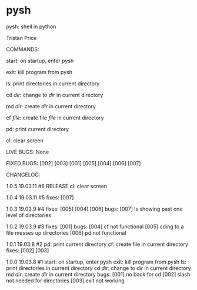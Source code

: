 # pysh

pysh: shell in python

Tristan Price

COMMANDS:

start: on startup, enter pysh

exit: kill program from pysh

ls: print directories in current directory

cd _dir_: change to _dir_ in current directory

md _dir_: create _dir_ in current directory

cf _file_: create file _file_ in current directory

pd: print current directory

cl: clear screen

LIVE BUGS:
None

FIXED BUGS:
[002] [003] [001] [005] [004] [006] [007]

CHANGELOG:

1.0.5 19.03.11 #6 RELEASE
    cl: clear screen
    
1.0.4 19.03.11 #5
    fixes: [007]
    
1.0.3 19.03.9 #4
    fixes: [005] [004] [006]
    bugs:
        [007] ls showing past one level of directories
        
1.0.2 19.03.9 #3
    fixes: [001]
    bugs:
        [004] cf not functional
        [005] cding to a file messes up directories
        [006] pd not functional
        
1.0.1 19.03.8 #2
    pd: print current directory
    cf: create file in current directory
    fixes: [002] [003]
    
1.0.0 19.03.8 #1
    start: on startup, enter pysh
    exit: kill program from pysh
    ls: print directories in current directory
    cd _dir_: change to _dir_ in current directory
    md _dir_: create _dir_ in current directory
    bugs:
        [001] no back for cd
        [002] slash not needed for directories
        [003] exit not working
